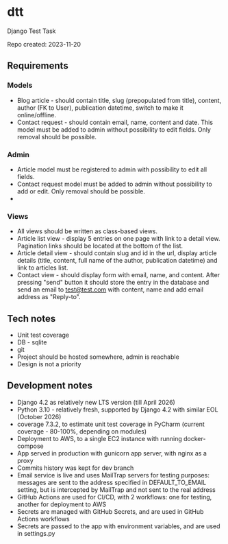 # dtt
Django Test Task

Repo created: 2023-11-20

## Requirements
### Models
* Blog article - should contain title, slug (prepopulated from title), content, author (FK to User), publication datetime, switch to make it online/offline.
* Contact request - should contain email, name, content and date. This model must be added to admin without possibility to edit fields. Only removal should be possible.

### Admin
* Article model must be registered to admin with possibility to edit all fields.
* Contact request model must be added to admin without possibility to add or edit. Only removal should be possible.
* 
### Views
* All views should be written as class-based views.
* Article list view - display 5 entries on one page with link to a detail view. Pagination links should be located at the bottom of the list.
* Article detail view - should contain slug and id in the url, display article details (title, content, full name of the author, publication datetime) and link to articles list.
* Contact view - should display form with email, name, and content. After pressing "send" button it should store the entry in the database and send an email to test@test.com with content, name and add email address as "Reply-to".

## Tech notes
* Unit test coverage
* DB - sqlite
* git
* Project should be hosted somewhere, admin is reachable
* Design is not a priority

## Development notes
* Django 4.2 as relatively new LTS version (till April 2026)
* Python 3.10 - relatively fresh, supported by Django 4.2 with similar EOL (October 2026)
* coverage 7.3.2, to estimate unit test coverage in PyCharm (current coverage - 80-100%, depending on modules)
* Deployment to AWS, to a single EC2 instance with running docker-compose
* App served in production with gunicorn app server, with nginx as a proxy
* Commits history was kept for dev branch
* Email service is live and uses MailTrap servers for testing purposes: messages are sent to the address specified in DEFAULT_TO_EMAIL setting, but is intercepted by MailTrap and not sent to the real address
* GitHub Actions are used for CI/CD, with 2 workflows: one for testing, another for deployment to AWS
* Secrets are managed with GitHub Secrets, and are used in GitHub Actions workflows
* Secrets are passed to the app with environment variables, and are used in settings.py
